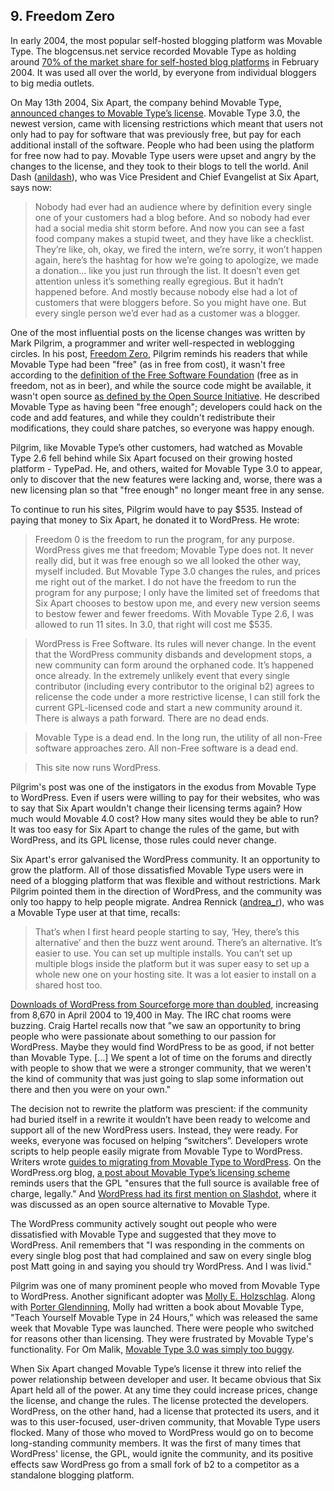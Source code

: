 ## 9. Freedom Zero

In early 2004, the most popular self-hosted blogging platform was Movable Type. The blogcensus.net service recorded Movable Type as holding around [70% of the market share for self-hosted blog platforms](http://web.archive.org/web/20040202101816/http://blogcensus.net/?page=tools) in February 2004. It was used all over the world, by everyone from individual bloggers to big media outlets.

On May 13th 2004, Six Apart, the company behind Movable Type, [announced changes to Movable Type’s license](http://web.archive.org/web/20040605225637/http://www.sixapart.com/corner/archives/2004/05/movable_type_de.shtml). Movable Type 3.0, the newest version, came with licensing restrictions which meant that users not only had to pay for software that was previously free, but pay for each additional install of the software. People who had been using the platform for free now had to pay. Movable Type users were upset and angry by the changes to the license, and they took to their blogs to tell the world. Anil Dash ([anildash](https://profiles.wordpress.org/anildash/)), who was Vice President and Chief Evangelist at Six Apart, says now: 

> Nobody had ever had an audience where by definition every single one of your customers had a blog before. And so nobody had ever had a social media shit storm before. And now you can see a fast food company makes a stupid tweet, and they have like a checklist. They’re like, oh, okay, we fired the intern, we’re sorry, it won’t happen again, here’s the hashtag for how we’re going to apologize, we made a donation… like you just run through the list. It doesn’t even get attention unless it’s something really egregious. But it hadn’t happened before. And mostly because nobody else had a lot of customers that were bloggers before. So you might have one. But every single person we’d ever had as a customer was a blogger.


One of the most influential posts on the license changes was written by Mark Pilgrim, a programmer and writer well-respected in weblogging circles. In his post, [Freedom Zero](http://web.archive.org/web/20070911032533/http://diveintomark.org/archives/2004/05/14/freedom-0), Pilgrim reminds his readers that while Movable Type had been "free" (as in free from cost), it wasn't free according to the [definition of the Free Software Foundation](http://www.gnu.org/philosophy/free-sw.html) (free as in freedom, not as in beer), and while the source code might be available, it wasn't open source [as defined by the Open Source Initiative](http://opensource.org/docs/definition.php). He described Movable Type as having been "free enough"; developers could hack on the code and add features, and while they couldn't redistribute their modifications, they could share patches, so everyone was happy enough. 

Pilgrim, like Movable Type’s other customers, had watched as Movable Type 2.6 fell behind while Six Apart focused on their growing hosted platform - TypePad. He, and others, waited for Movable Type 3.0 to appear, only to discover that the new features were lacking and, worse, there was a new licensing plan so that "free enough" no longer meant free in any sense.

To continue to run his sites, Pilgrim would have to pay $535. Instead of paying that money to Six Apart, he donated it to WordPress. He wrote:

> Freedom 0 is the freedom to run the program, for any purpose. WordPress gives me that freedom; Movable Type does not. It never really did, but it was free enough so we all looked the other way, myself included. But Movable Type 3.0 changes the rules, and prices me right out of the market. I do not have the freedom to run the program for any purpose; I only have the limited set of freedoms that Six Apart chooses to bestow upon me, and every new version seems to bestow fewer and fewer freedoms. With Movable Type 2.6, I was allowed to run 11 sites. In 3.0, that right will cost me $535.

> WordPress is Free Software. Its rules will never change. In the event that the WordPress community disbands and development stops, a new community can form around the orphaned code. It’s happened once already. In the extremely unlikely event that every single contributor (including every contributor to the original b2) agrees to relicense the code under a more restrictive license, I can still fork the current GPL-licensed code and start a new community around it. There is always a path forward. There are no dead ends.

> Movable Type is a dead end. In the long run, the utility of all non-Free software approaches zero. All non-Free software is a dead end.

> This site now runs WordPress. 

Pilgrim's post was one of the instigators in the exodus from Movable Type to WordPress. Even if users were willing to pay for their websites, who was to say that Six Apart wouldn't change their licensing terms again? How much would Movable 4.0 cost? How many sites would they be able to run? It was too easy for Six Apart to change the rules of the game, but with WordPress, and its GPL license, those rules could never change.


Six Apart's error galvanised the WordPress community. It an opportunity to grow the platform. All of those dissatisfied Movable Type users were in need of a blogging platform that was flexible and without restrictions. Mark Pilgrim pointed them in the direction of WordPress, and the community was only too happy to help people migrate. Andrea Rennick ([andrea_r](https://profiles.wordpress.org/andrea_r/)), who was a Movable Type user at that time, recalls:

> That’s when I first heard people starting to say, ‘Hey, there’s this alternative’ and then the buzz went around. There’s an alternative. It’s easier to use. You can set up multiple installs. You can’t set up multiple blogs inside the platform but it was super easy to set up a whole new one on your hosting site. It was a lot easier to install on a shared host too.

[Downloads of WordPress from Sourceforge more than doubled](http://sourceforge.net/projects/cafelog/files/WordPress/stats/timeline?dates=2003-04-01+to+2005-04-01), increasing from 8,670 in April 2004 to 19,400 in May. The IRC chat rooms were buzzing. Craig Hartel recalls now that "we saw an opportunity to bring people who were passionate about something to our passion for WordPress. Maybe they would find WordPress to be as good, if not better than Movable Type. […] We spent a lot of time on the forums and directly with people to show that we were a stronger community, that we weren't the kind of community that was just going to slap some information out there and then you were on your own."

The decision not to rewrite the platform was prescient: if the community had buried itself in a rewrite it wouldn’t have been ready to welcome and support all of the new WordPress users. Instead, they were ready. For weeks, everyone was focused on helping “switchers”. Developers wrote scripts to help people easily migrate from Movable Type to WordPress. Writers wrote [guides to migrating from Movable Type to WordPress](http://carthik.net/blog/vault/2004/05/14/movabletype-to-wordpress/). On the WordPress.org blog, [a post about Movable Type’s licensing scheme](http://wordpress.org/news/2004/05/new-pricing-scheme/) reminds users that the GPL "ensures that the full source is available free of charge, legally." And [WordPress had its first mention on Slashdot](http://developers.slashdot.org/story/04/05/14/1314256/bloggers-assail-movable-types-new-pricing-scheme), where it was discussed as an open source alternative to Movable Type. 

The WordPress community actively sought out people who were dissatisfied with Movable Type and suggested that they move to WordPress. Anil remembers that "I was responding in the comments on every single blog post that had complained and saw on every single blog post Matt going in and saying you should try WordPress. And I was livid."

Pilgrim was one of many prominent people who moved from Movable Type to WordPress. Another significant adopter was [Molly E. Holzschlag](http://www.molly.com/). Along with [Porter Glendinning](http://www.g9g.org/), Molly had written a book about Movable Type, "Teach Yourself Movable Type in 24 Hours,” which was released the same week that Movable Type was launched. There were people who switched for reasons other than licensing. They were frustrated by Movable Type's functionality. For Om Malik, [Movable Type 3.0 was simply too buggy](http://gigaom.com/2004/05/29/the-word-press-switch/). 

When Six Apart changed Movable Type’s license it threw into relief the power relationship between developer and user. It became obvious that Six Apart held all of the power. At any time they could increase prices, change the license, and change the rules. The license protected the developers. WordPress, on the other hand, had a license that protected its users, and it was to this user-focused, user-driven community, that Movable Type users flocked. Many of those who moved to WordPress would go on to become long-standing community members. It was the first of many times that WordPress' license, the GPL, would ignite the community, and its positive effects saw WordPress go from a small fork of b2 to a competitor as a standalone blogging platform.
